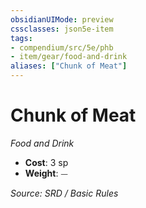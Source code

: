 ```yaml
---
obsidianUIMode: preview
cssclasses: json5e-item
tags:
- compendium/src/5e/phb
- item/gear/food-and-drink
aliases: ["Chunk of Meat"]
---
```

# Chunk of Meat
*Food and Drink*  

- **Cost**: 3 sp
- **Weight**: ⏤

*Source: SRD / Basic Rules*